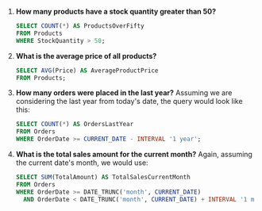 
1. **How many products have a stock quantity greater than 50?**
   ```sql
   SELECT COUNT(*) AS ProductsOverFifty
   FROM Products
   WHERE StockQuantity > 50;
   ```

2. **What is the average price of all products?**
   ```sql
   SELECT AVG(Price) AS AverageProductPrice
   FROM Products;
   ```

3. **How many orders were placed in the last year?**
   Assuming we are considering the last year from today's date, the query would look like this:
   ```sql
   SELECT COUNT(*) AS OrdersLastYear
   FROM Orders
   WHERE OrderDate >= CURRENT_DATE - INTERVAL '1 year';
   ```

4. **What is the total sales amount for the current month?**
   Again, assuming the current date's month, we would use:
   ```sql
   SELECT SUM(TotalAmount) AS TotalSalesCurrentMonth
   FROM Orders
   WHERE OrderDate >= DATE_TRUNC('month', CURRENT_DATE)
     AND OrderDate < DATE_TRUNC('month', CURRENT_DATE) + INTERVAL '1 month';
   ```
